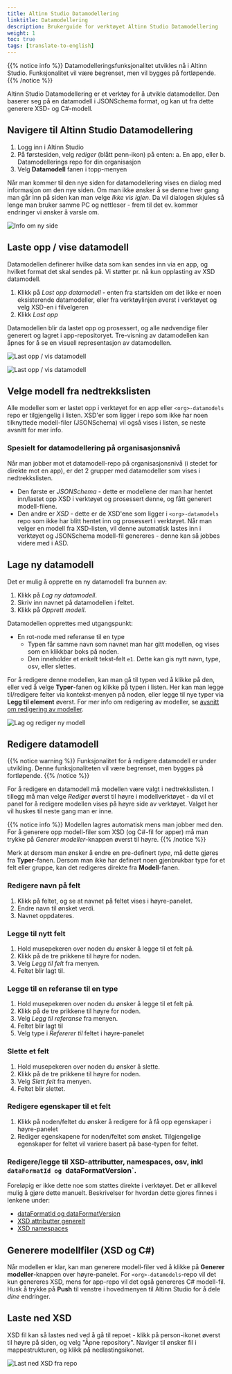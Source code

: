 ```yaml
---
title: Altinn Studio Datamodellering
linktitle: Datamodellering
description: Brukerguide for verktøyet Altinn Studio Datamodellering
weight: 1
toc: true
tags: [translate-to-english]
---
```


{{% notice info %}}
Datamodelleringsfunksjonalitet utvikles nå i Altinn Studio. Funksjonalitet vil være begrenset, men vil 
bygges på fortløpende.
{{% /notice %}} 

Altinn Studio Datamodellering er et verktøy for å utvikle datamodeller. Den baserer seg på en datamodell i JSONSchema
format, og kan ut fra dette generere XSD- og C#-modell.

## Navigere til Altinn Studio Datamodellering
1. Logg inn i Altinn Studio
2. På førstesiden, velg _rediger_ (blått penn-ikon) på enten:
  a. En app, eller
  b. Datamodellerings repo for din organisasjon
3. Velg **Datamodell** fanen i topp-menyen

Når man kommer til den nye siden for datamodellering vises en dialog med informasjon om 
den nye siden. 
Om man ikke ønsker å se denne hver gang man går inn på siden kan man velge _Ikke vis igjen_. 
Da vil dialogen skjules så lenge man bruker samme PC og nettleser - frem til det ev. kommer endringer vi ønsker å
varsle om.

![Info om ny side](info-dialog.png "Info om ny side")

## Laste opp / vise datamodell
Datamodellen definerer hvilke data som kan sendes inn via en app, og hvilket format det skal sendes på.
Vi støtter pr. nå kun opplasting av XSD datamodell.

1. Klikk på _Last opp datamodell_ - enten fra startsiden om det ikke er noen eksisterende datamodeller, eller fra 
   verktøylinjen øverst i verktøyet og velg XSD-en i filvelgeren
2. Klikk _Last opp_

Datamodellen blir da lastet opp og prosessert, og alle nødvendige filer generert og lagret i app-repositoryet.
Tre-visning av datamodellen kan åpnes for å se en visuell representasjon av datamodellen.

![Last opp / vis datamodell](upload-datamodel.png "Last opp / vis datamodell")

![Last opp / vis datamodell](view-model.png "Last opp / vis datamodell")

## Velge modell fra nedtrekkslisten
Alle modeller som er lastet opp i verktøyet for en app eller `<org>-datamodels` repo er tilgjengelig i listen.
XSD'er som ligger i repo som ikke har noen tilknyttede modell-filer (JSONSchema) vil også vises i listen, se neste 
avsnitt for mer info.

### Spesielt for datamodellering på organisasjonsnivå
Når man jobber mot et datamodell-repo på organisasjonsnivå (i stedet for direkte mot en app), er det 2 grupper med
datamodeller som vises i nedtrekkslisten. 
- Den første er _JSONSchema_ - dette er modellene der man har hentet inn/lastet
  opp XSD i verktøyet og prosessert denne, og fått generert modell-filene.
- Den andre er _XSD_ - dette er de XSD'ene som ligger i `<org>-datamodels` repo som ikke har blitt hentet inn og
  prosessert i verktøyet. Når man velger en modell fra XSD-listen, vil denne automatisk lastes inn i verktøyet og 
  JSONSchema modell-fil genereres - denne kan så jobbes videre med i ASD.

## Lage ny datamodell
Det er mulig å opprette en ny datamodell fra bunnen av:

1. Klikk på _Lag ny datamodell_.
2. Skriv inn navnet på datamodellen i feltet.
3. Klikk på _Opprett modell_.

Datamodellen opprettes med utgangspunkt:
- En rot-node med referanse til en type
  - Typen får samme navn som navnet man har gitt modellen, og vises som en klikkbar boks på noden.
  - Den inneholder et enkelt tekst-felt `e1`. Dette kan gis nytt navn, type, osv, eller slettes.

For å redigere denne modellen, kan man gå til typen ved å klikke på den, eller ved å velge **Typer**-fanen og klikke
på typen i listen. Her kan man legge til/redigere felter via kontekst-menyen på noden, eller legge til nye typer via 
**Legg til element** øverst. For mer info om redigering av modeller, se [avsnitt om redigering av modeller](#redigere-datamodell).

![Lag og rediger ny modell](create-edit-model.gif "Lag og rediger ny modell")

## Redigere datamodell
{{% notice warning %}}
Funksjonalitet for å redigere datamodell er under utvikling. Denne funksjonaliteten vil være begrenset,
men bygges på fortløpende. 
{{% /notice %}}

For å redigere en datamodell må modellen være valgt i nedtrekkslisten. I tillegg må man velge _Rediger_
øverst til høyre i modellverktøyet - da vil et panel for å redigere modellen vises på høyre side av 
verktøyet. Valget her vil huskes til neste gang man er inne. 

{{% notice info %}}
Modellen lagres automatisk mens man jobber med den. For å generere opp modell-filer som XSD (og C#-fil for apper) må man
trykke på _Generer modeller_-knappen øverst til høyre.
{{% /notice %}}

Merk at dersom man ønsker å endre en pre-definert _type_, må dette gjøres fra **Typer**-fanen. Dersom man ikke har 
definert noen gjenbrukbar type for et felt eller gruppe, kan det redigeres direkte fra **Modell**-fanen.

### Redigere navn på felt
1. Klikk på feltet, og se at navnet på feltet vises i høyre-panelet.
2. Endre navn til ønsket verdi.
3. Navnet oppdateres.

### Legge til nytt felt
1. Hold musepekeren over noden du ønsker å legge til et felt på.
2. Klikk på de tre prikkene til høyre for noden.
3. Velg _Legg til felt_ fra menyen.
4. Feltet blir lagt til.

### Legge til en referanse til en type
1. Hold musepekeren over noden du ønsker å legge til et felt på.
2. Klikk på de tre prikkene til høyre for noden.
3. Velg _Legg til referanse_ fra menyen.
4. Feltet blir lagt til
5. Velg type i _Refererer til_ feltet i høyre-panelet

### Slette et felt
1. Hold musepekeren over noden du ønsker å slette.
2. Klikk på de tre prikkene til høyre for noden.
3. Velg _Slett felt_ fra menyen.
4. Feltet blir slettet.

### Redigere egenskaper til et felt
1. Klikk på noden/feltet du ønsker å redigere for å få opp egenskaper i høyre-panelet
2. Rediger egenskapene for noden/feltet som ønsket. Tilgjengelige egenskaper for feltet vil variere basert på base-typen
   for feltet.

### Redigere/legge til XSD-attributter, namespaces, osv, inkl `dataFormatId og `dataFormatVersion`.
Foreløpig er ikke dette noe som støttes direkte i verktøyet. Det er allikevel mulig å gjøre dette manuelt. Beskrivelser
for hvordan dette gjores finnes i lenkene under:
- [dataFormatId og dataFormatVersion][1]
- [XSD attributter generelt][2]
- [XSD namespaces][3] 


## Generere modellfiler (XSD og C#)
Når modellen er klar, kan man generere modell-filer ved å klikke på **Generer modeller**-knappen over høyre-panelet.
For `<org>-datamodels`-repo vil det kun genereres XSD, mens for app-repo vil det også genereres C# modell-fil.
Husk å trykke på **Push** til venstre i hovedmenyen til Altinn Studio for å dele _dine_ endringer.

## Laste ned XSD
XSD fil kan så lastes ned ved å gå til repoet - klikk på person-ikonet øverst til høyre på siden, og velg 
"Åpne repository". Naviger til ønsker fil i mappestrukturen, og klikk på nedlastingsikonet.

![Last ned XSD fra repo](./download-xsd.png "Last ned XSD fra repo")

[1]: ../altinn-2/#dataformatid-og-dataformatversion
[2]: ../altinn-2/#xsd-attributter
[3]: ../altinn-2/#xsd-namespaces

